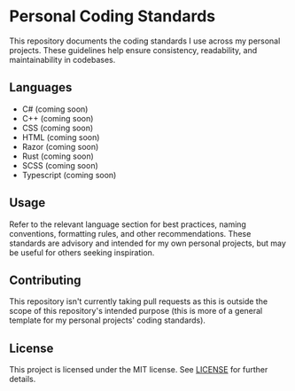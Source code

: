 # Personal Coding Standards

This repository documents the coding standards I use across my personal projects. These guidelines help ensure consistency, readability, and maintainability in codebases.

## Languages

- C# (coming soon)
- C++ (coming soon)
- CSS (coming soon)
- HTML (coming soon)
- Razor (coming soon)
- Rust (coming soon)
- SCSS (coming soon)
- Typescript (coming soon)

## Usage

Refer to the relevant language section for best practices, naming conventions, formatting rules, and other recommendations. These standards are advisory and intended for my own personal projects, but may be useful for others seeking inspiration.

## Contributing

This repository isn't currently taking pull requests as this is outside the scope of this repository's intended purpose (this is more of a general template for my personal projects' coding standards).

## License

This project is licensed under the MIT license. See [LICENSE](LICENSE) for further details.
